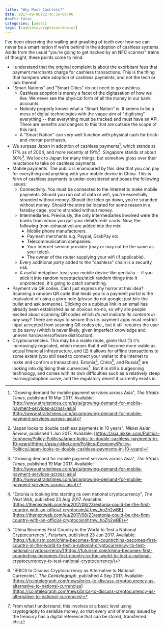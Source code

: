 ```yaml
---
title: "Why Must Cashless?"
date: 2017-09-06T22:46:56+08:00
draft: false
categories: [posts]
tags: [cashless,cryptocurrencies]
---
```


I've been observing the wailing and gnashing of teeth over how we can never be a smart nation if we're behind in the adoption of cashless systems. Aside from the usual "you're going to get hacked by an NFC scanner" trains of thought, these points come to mind:

- I understand that the original complaint is about the exorbitant fees that payment merchants charge for cashless transactions. This is the thing that hampers wide adoption of cashless payments, and not the tech or lack thereof.
- "Smart Nations" and "Smart Cities" do not need to go cashless.
  - Cashless adoption is merely a facet of the digitasation of how we live. We never see the physical form of all the money in our bank accounts.
  - Nobody properly knows what a "Smart Nation" is. It seems to be a mess of digital technologies with the vague aim of "digitising" everything -- that everything must be tracked and must have an API. There are benefits and dangers to this that are outside the scope of this rant.
  - A "Smart Nation" can very well function with physical cash for brick-and-mortar purchases.
- We surpass Japan in adoption of cashless payments[^1], which stands at 17% as of 2004, and more recently at 19%[^2]. Singapore stands at about 50%[^1]. We look to Japan for many things, but somehow gloss over their reluctance to take on cashless payments.
- Mobile payments. The public is enamoured by this idea that you can pay for everything and anything with your mobile device in China. This is form of cashless payments is under-considered and poses the following issues:
  - Connectivity. You must be connected to the Internet to make mobile payments. Should you run out of data or wifi, you're essentially stranded without money. Should the telco go down, you're stranded without money. Should the store be located for some reason in a faraday cage, you're stranded without money.
  - Intermediaries. Previously, the only intermediaries involved were the banks from whom you got your debit/credit cards. Now, the following (non-exhaustive) are added into the mix:
      - Mobile phone manufacturers.
      - Payment merchants e.g. Paypal, GrabPay etc.
      - Telecommunication companies.
      - Your Internet service provider (may or may not be the same as your telco).
      - The owner of the router supplying your wifi (if applicable).
  - Every additional party added to the "cashless" chain is a security risk.
  - A useful metaphor: treat your mobile device like genitalia -- if you stick it into random receptacles/stick random things into it unprotected, it's going to catch something.
- Payment via QR codes. Can I just express my horror at this idea? Scanning a random QR code that leads you to a payment portal is the equivalent of using a glory hole (please do not google; just bite the bullet and ask someone). Clicking on a dubious link in an email has already been established as an obvious no-no, so why are people excited about scanning QR codes which _do not indicate its contents in any way_? There are ways to secure this i.e. payment apps must restrict input accepted from scanning QR codes etc., but it still requires the user to be savvy (which is never likely, given imperfect knowledge and uneven hardware/software distribution).
- Cryptocurrencies. This may be a viable route, given that (1) it's increasingly regulated, which means that it will become more viable as actual financial infrastructure, and (2) it allows for offline transactions to some extent (you still need to connect your wallet to the Internet to make and confirm a transaction). Estonia[^3], China[^4], and Russia[^5] are looking into digitising their currencies[^6]. But it is still a burgeoning technology, and comes with its own difficulties such as a relatively steep learning/adoption curve, and the regulatory desert it currently exists in.

[^1]:"Growing demand for mobile payment services across Asia", _The Straits Times_, published 19 Mar 2017. Available: [http://www.straitstimes.com/asia/growing-demand-for-mobile-payment-services-across-asia](http://www.straitstimes.com/asia/growing-demand-for-mobile-payment-services-across-asia)
[^2]:"Japan looks to double cashless payments in 10 years". _Nikkei Asian Review_, published 1 Jun 2017. Available: [https://asia.nikkei.com/Politics-Economy/Policy-Politics/Japan-looks-to-double-cashless-payments-in-10-years](https://asia.nikkei.com/Politics-Economy/Policy-Politics/Japan-looks-to-double-cashless-payments-in-10-years)
[^3]:"Estonia is looking into starting its own national cryptocurrency", _The Next Web_, published 23 Aug 2017. Available: [https://thenextweb.com/eu/2017/08/23/estonia-could-be-the-first-country-with-an-official-cryptocoin/#.tnw_hoZh2wBE](https://thenextweb.com/eu/2017/08/23/estonia-could-be-the-first-country-with-an-official-cryptocoin/#.tnw_hoZh2wBE)
[^4]:"China Becomes First Country in the World to Test a National Cryptocurrency", _Futurism_, published 23 Jun 2017. Available: [https://futurism.com/china-becomes-first-countrchina-becomes-first-country-in-the-world-to-test-a-national-cryptocurrencyy-to-test-national-cryptocurrency/](https://futurism.com/china-becomes-first-countrchina-becomes-first-country-in-the-world-to-test-a-national-cryptocurrencyy-to-test-national-cryptocurrency/)
[^5]:"BRICS to Discuss Cryptocurrency as Alternative to National Currencies", _The Cointelegraph_, published 4 Sep 2017. Available: [https://cointelegraph.com/news/brics-to-discuss-cryptocurrency-as-alternative-to-national-currencies](https://cointelegraph.com/news/brics-to-discuss-cryptocurrency-as-alternative-to-national-currencies)
[^6]: From what I understand, this involves at a basic level using cryptography to serialize money, so that every unit of money issued by the treasury has a digital reference that can be stored, transferred etc.
